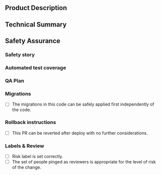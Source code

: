 ## Product Description
<!--
Delete this section if the PR does not contain any visible changes.
For non-invisible changes, describe the user-facing effects.
-->

## Technical Summary
<!--
Provide a link to the ticket or document which prompted this change.
Describe the rationale and design decisions.
-->

## Safety Assurance

### Safety story
<!--
Describe how you became confident in this change, such as local testing, why the
change is inherently safe, and/or plans to limit the blast radius of a defect.

In particular consider how existing data may be impacted by this change.
-->

### Automated test coverage
<!-- Identify the related test coverage and the tests it would catch -->

### QA Plan
<!--
- Describe QA plan that along with automated test coverages proves this PR is regression free.
- Link to QA Ticket
-->

### Migrations
<!--
Delete this section if the PR does not contain any migrations.
See also: https://commcare-hq.readthedocs.io/migrations_in_practice.html
-->
- [ ] The migrations in this code can be safely applied first independently of the code.

<!-- Please link to any past code changes that are coordinated with this migration -->

### Rollback instructions
<!--
If this PR follows standards of revertability, check the box below.
Otherwise replace it with detailed instructions or reasons a rollback is impossible.
-->
- [ ] This PR can be reverted after deploy with no further considerations.

### Labels & Review
- [ ] Risk label is set correctly.
- [ ] The set of people pinged as reviewers is appropriate for the level of risk of the change.
